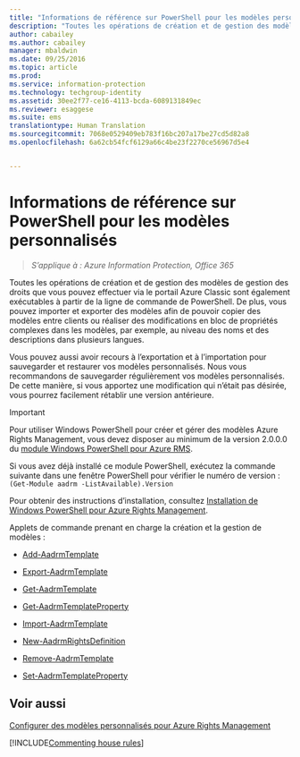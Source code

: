```yaml
---
title: "Informations de référence sur PowerShell pour les modèles personnalisés | Azure Information Protection"
description: "Toutes les opérations de création et de gestion des modèles de gestion des droits que vous pouvez effectuer via le portail Azure Classic sont également exécutables à partir de la ligne de commande de PowerShell. De plus, vous pouvez importer et exporter des modèles afin de pouvoir copier des modèles entre clients ou réaliser des modifications en bloc de propriétés complexes dans les modèles, par exemple, au niveau des noms et des descriptions dans plusieurs langues."
author: cabailey
ms.author: cabailey
manager: mbaldwin
ms.date: 09/25/2016
ms.topic: article
ms.prod: 
ms.service: information-protection
ms.technology: techgroup-identity
ms.assetid: 30ee2f77-ce16-4113-bcda-6089131849ec
ms.reviewer: esaggese
ms.suite: ems
translationtype: Human Translation
ms.sourcegitcommit: 7068e0529409eb783f16bc207a17be27cd5d82a8
ms.openlocfilehash: 6a62cb54fcf6129a66c4be23f2270ce56967d5e4


---
```




# <a name="powershell-reference-for-custom-templates"></a>Informations de référence sur PowerShell pour les modèles personnalisés

>*S’applique à : Azure Information Protection, Office 365*

Toutes les opérations de création et de gestion des modèles de gestion des droits que vous pouvez effectuer via le portail Azure Classic sont également exécutables à partir de la ligne de commande de PowerShell. De plus, vous pouvez importer et exporter des modèles afin de pouvoir copier des modèles entre clients ou réaliser des modifications en bloc de propriétés complexes dans les modèles, par exemple, au niveau des noms et des descriptions dans plusieurs langues.

Vous pouvez aussi avoir recours à l’exportation et à l’importation pour sauvegarder et restaurer vos modèles personnalisés. Nous vous recommandons de sauvegarder régulièrement vos modèles personnalisés. De cette manière, si vous apportez une modification qui n’était pas désirée, vous pourrez facilement rétablir une version antérieure.

> [!IMPORTANT]
> Pour utiliser Windows PowerShell pour créer et gérer des modèles Azure Rights Management, vous devez disposer au minimum de la version 2.0.0.0 du [module Windows PowerShell pour Azure RMS](http://go.microsoft.com/fwlink/?LinkId=257721).
> 
> Si vous avez déjà installé ce module PowerShell, exécutez la commande suivante dans une fenêtre PowerShell pour vérifier le numéro de version : `(Get-Module aadrm -ListAvailable).Version`

Pour obtenir des instructions d’installation, consultez [Installation de Windows PowerShell pour Azure Rights Management](install-powershell.md).

Applets de commande prenant en charge la création et la gestion de modèles :

-   [Add-AadrmTemplate](https://msdn.microsoft.com/library/azure/dn727075.aspx)

-   [Export-AadrmTemplate](https://msdn.microsoft.com/library/azure/dn727078.aspx)

-   [Get-AadrmTemplate](https://msdn.microsoft.com/library/azure/dn727079.aspx)

-   [Get-AadrmTemplateProperty](https://msdn.microsoft.com/library/azure/dn727081.aspx)

-   [Import-AadrmTemplate](https://msdn.microsoft.com/library/azure/dn727077.aspx)

-   [New-AadrmRightsDefinition](https://msdn.microsoft.com/library/azure/dn727080.aspx)

-   [Remove-AadrmTemplate](https://msdn.microsoft.com/library/azure/dn727082.aspx)

-   [Set-AadrmTemplateProperty](https://msdn.microsoft.com/library/azure/dn727076.aspx)



## <a name="see-also"></a>Voir aussi
[Configurer des modèles personnalisés pour Azure Rights Management](configure-custom-templates.md)

[!INCLUDE[Commenting house rules](../includes/houserules.md)]


<!--HONumber=Jan17_HO4-->


